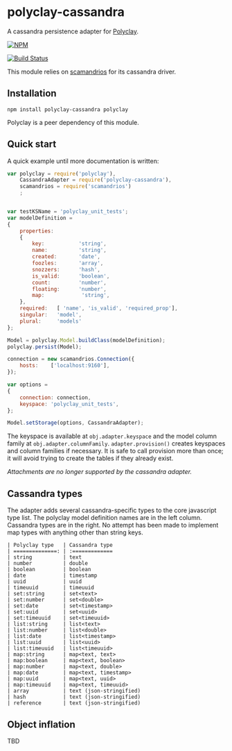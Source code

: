 polyclay-cassandra
==================

A cassandra persistence adapter for [Polyclay](https://github.com/ceejbot/polyclay).

[![NPM](https://nodei.co/npm/polyclay-cassandra.png)](https://nodei.co/npm/polyclay-cassandra/)


[![Build Status](https://secure.travis-ci.org/ceejbot/polyclay-cassandra.png)](http://travis-ci.org/ceejbot/polyclay-cassandra)

This module relies on [scamandrios](https://github.com/ceejbot/scamandrios) for its cassandra driver.

## Installation

`npm install polyclay-cassandra polyclay`

Polyclay is a peer dependency of this module.

## Quick start

A quick example until more documentation is written:


```javascript
var polyclay = require('polyclay'),
    CassandraAdapter = require('polyclay-cassandra'),
    scamandrios = require('scamandrios')
    ;


var testKSName = 'polyclay_unit_tests';
var modelDefinition =
{
    properties:
    {
        key:           'string',
        name:          'string',
        created:       'date',
        foozles:       'array',
        snozzers:      'hash',
        is_valid:      'boolean',
        count:         'number',
        floating:      'number',
        map:            'string',
    },
    required:   [ 'name', 'is_valid', 'required_prop'],
    singular:   'model',
    plural:     'models'
};

Model = polyclay.Model.buildClass(modelDefinition);
polyclay.persist(Model);

connection = new scamandrios.Connection({
    hosts:    ['localhost:9160'],
});

var options =
{
    connection: connection,
    keyspace: 'polyclay_unit_tests',
};

Model.setStorage(options, CassandraAdapter);
```

The keyspace is available at `obj.adapter.keyspace` and the model column family at `obj.adapter.columnFamily`. `adapter.provision()` creates keyspaces and column families if necessary. It is safe to call provision more than once; it will avoid trying to create the tables if they already exist.

*Attachments are no longer supported by the cassandra adapter.*

## Cassandra types

The adapter adds several cassandra-specific types to the core javascript type list. The polyclay model definition names are in the left column. Cassandra types are in the right. No attempt has been made to implement map types with anything other than string keys.

```
| Polyclay type   | Cassandra type
| ==============: | :=============
| string          | text
| number          | double
| boolean         | boolean
| date            | timestamp
| uuid            | uuid
| timeuuid        | timeuuid
| set:string      | set<text>
| set:number      | set<double>
| set:date        | set<timestamp>
| set:uuid        | set<uuid>
| set:timeuuid    | set<timeuuid>
| list:string     | list<text>
| list:number     | list<double>
| list:date       | list<timestamp>
| list:uuid       | list<uuid>
| list:timeuuid   | list<timeuuid>
| map:string      | map<text, text>
| map:boolean     | map<text, boolean>
| map:number      | map<text, double>
| map:date        | map<text, timestamp>
| map:uuid        | map<text, uuid>
| map:timeuuid    | map<text, timeuuid>
| array           | text (json-stringified)
| hash            | text (json-stringified)
| reference       | text (json-stringified)
```

## Object inflation

TBD




